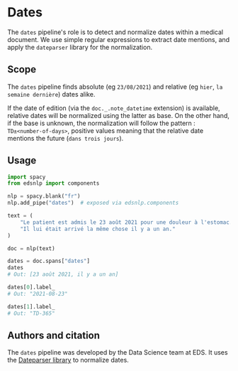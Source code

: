 # Dates

The `dates` pipeline's role is to detect and normalize dates within a medical document.
We use simple regular expressions to extract date mentions, and apply the `dateparser` library
for the normalization.

## Scope

The `dates` pipeline finds absolute (eg `23/08/2021`) and relative (eg `hier`, `la semaine dernière`) dates alike.

If the date of edition (via the `doc._.note_datetime` extension) is available, relative dates will be normalized
using the latter as base. On the other hand, if the base is unknown, the normalization will follow the pattern :
`TD±<number-of-days>`, positive values meaning that the relative date mentions the future (`dans trois jours`).

## Usage

```python
import spacy
from edsnlp import components

nlp = spacy.blank("fr")
nlp.add_pipe("dates")  # exposed via edsnlp.components

text = (
    "Le patient est admis le 23 août 2021 pour une douleur à l'estomac. "
    "Il lui était arrivé la même chose il y a un an."
)

doc = nlp(text)

dates = doc.spans["dates"]
dates
# Out: [23 août 2021, il y a un an]

dates[0].label_
# Out: "2021-08-23"

dates[1].label_
# Out: "TD-365"
```

## Authors and citation

The `dates` pipeline was developed by the Data Science team at EDS. It uses the [Dateparser library](https://dateparser.readthedocs.io/en/latest/index.html) to normalize dates.
